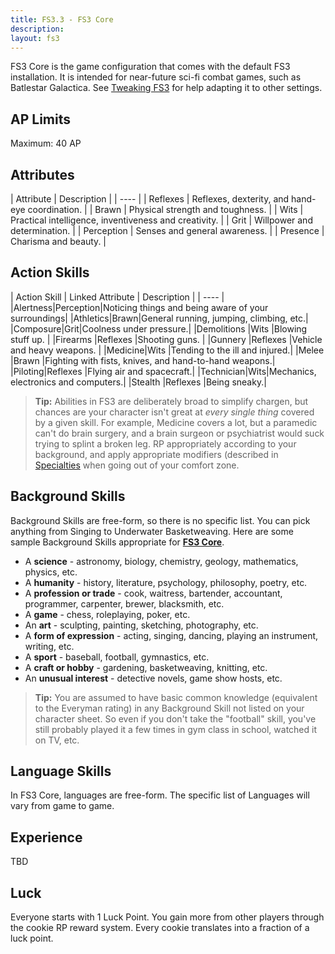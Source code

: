 ```yaml
---
title: FS3.3 - FS3 Core
description:
layout: fs3
---
```


FS3 Core is the game configuration that comes with the default FS3 installation.  It is intended for near-future sci-fi combat games, such as Batlestar Galactica.  See [Tweaking FS3](/fs3/fs3-3/tweaking-fs3) for help adapting it to other settings.

## AP Limits

Maximum: 40 AP

## Attributes

| Attribute | Description |
| ---- |
| Reflexes | Reflexes, dexterity, and hand-eye coordination. |
| Brawn | Physical strength and toughness. |
| Wits | Practical intelligence, inventiveness and creativity. |
| Grit | Willpower and determination. |
| Perception | Senses and general awareness. |
| Presence | Charisma and beauty. |

## Action Skills

| Action Skill | Linked Attribute | Description |
| ---- |
|Alertness|Perception|Noticing things and being aware of your surroundings|
|Athletics|Brawn|General running, jumping, climbing, etc.|
|Composure|Grit|Coolness under pressure.|
|Demolitions |Wits |Blowing stuff up. |
|Firearms |Reflexes |Shooting guns. | 
|Gunnery |Reflexes |Vehicle and heavy weapons. |
|Medicine|Wits |Tending to the ill and injured.|
|Melee |Brawn |Fighting with fists, knives, and hand-to-hand weapons.|
|Piloting|Reflexes |Flying air and spacecraft.|
|Technician|Wits|Mechanics, electronics and computers.|
|Stealth |Reflexes |Being sneaky.|

> <i class="fa fa-cubes" aria-hidden="true"></i> **Tip:**  Abilities in FS3 are deliberately broad to simplify chargen, but chances are your character isn't great at *every single thing* covered by a given skill.  For example, Medicine covers a lot, but a paramedic can't do brain surgery, and a brain surgeon or psychiatrist would suck trying to splint a broken leg.  RP appropriately according to your background, and apply appropriate modifiers (described in [Specialties](/fs3/fs3-3/conflict#specialties) when going out of your comfort zone.

## Background Skills

Background Skills are free-form, so there is no specific list.  You can pick anything from Singing to Underwater Basketweaving. Here are some sample Background Skills appropriate for **[FS3 Core](/fs3/fs3-3/core)**.

* A **science** - astronomy, biology, chemistry, geology, mathematics, physics, etc.
* A **humanity** - history, literature, psychology, philosophy, poetry, etc.
* A **profession or trade** - cook, waitress, bartender, accountant, programmer, carpenter, brewer, blacksmith, etc.
* A **game** - chess, roleplaying, poker, etc.
* An **art** - sculpting, painting, sketching, photography, etc.
* A **form of expression** - acting, singing, dancing, playing an instrument, writing, etc.
* A **sport** - baseball, football, gymnastics, etc.
* A **craft or hobby** - gardening, basketweaving, knitting, etc.
* An **unusual interest** - detective novels, game show hosts, etc.

> <i class="fa fa-cubes" aria-hidden="true"></i> **Tip:** You are assumed to have basic common knowledge (equivalent to the Everyman rating) in any Background Skill not listed on your character sheet. So even if you don't take the "football" skill, you've still probably played it a few times in gym class in school, watched it on TV, etc.

## Language Skills

In FS3 Core, languages are free-form.  The specific list of Languages will vary from game to game.

## Experience

TBD

## Luck

Everyone starts with 1 Luck Point.  You gain more from other players through the cookie RP reward system.  Every cookie translates into a fraction of a luck point.

